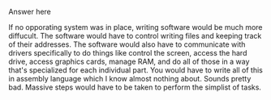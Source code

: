 Answer here

If no opporating system was in place, writing software would be much more diffucult.
The software would have to control writing files and keeping track of their addresses.
The software would also have to communicate with drivers specifically to do things like control the screen, access the hard drive, access graphics cards,
manage RAM, and do all of those in a way that's specialized for each individual part.
You would have to write all of this in assembly language which I know almost nothing about.
Sounds pretty bad.
Massive steps would have to be taken to perform the simplist of tasks.
